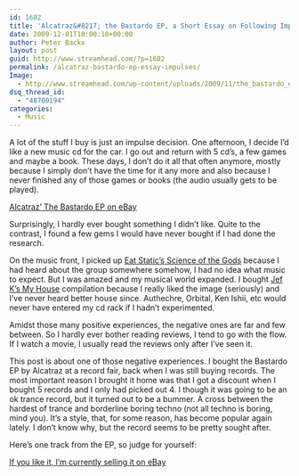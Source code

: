 ```yaml
---
id: 1682
title: 'Alcatraz&#8217; the Bastardo EP, a Short Essay on Following Impulses'
date: 2009-12-01T10:00:10+00:00
author: Peter Backx
layout: post
guid: http://www.streamhead.com/?p=1682
permalink: /alcatraz-bastardo-ep-essay-impulses/
Image:
  - http://www.streamhead.com/wp-content/uploads/2009/11/the_bastardo_ep.png
dsq_thread_id:
  - "48700194"
categories:
  - Music
---
```

A lot of the stuff I buy is just an impulse decision. One afternoon, I decide I&#8217;d like a new music cd for the car. I go out and return with 5 cd&#8217;s, a few games and maybe a book. These days, I don&#8217;t do it all that often anymore, mostly because I simply don&#8217;t have the time for it any more and also because I never finished any of those games or books (the audio usually gets to be played).

<a title="Alcatraz - The Bastardo EP on eBay" href="http://cgi.benl.ebay.be/ws/eBayISAPI.dll?ViewItem&item=300372382504" target="_blank">Alcatraz&#8217; The Bastardo EP on eBay</a>

Surprisingly, I hardly ever bought something I didn&#8217;t like. Quite to the contrast, I found a few gems I would have never bought if I had done the research.

On the music front, I picked up <a title="Eat Static - Science of the Gods" href="http://www.discogs.com/Eat-Static-Science-Of-The-Gods/master/78947" target="_blank">Eat Static&#8217;s Science of the Gods</a> because I had heard about the group somewhere somehow, I had no idea what music to expect. But I was amazed and my musical world expanded. I bought <a title="DJ Jef K - My House" href="http://www.discogs.com/Various-My-House-A-House-Music-Compilation-By-DJ-Jef-K-Paris/release/53616" target="_blank">Jef K&#8217;s My House</a> compilation because I really liked the image (seriously) and I&#8217;ve never heard better house since. Authechre, Orbital, Ken Ishii, etc would never have entered my cd rack if I hadn&#8217;t experimented.

Amidst those many positive experiences, the negative ones are far and few between. So I hardly ever bother reading reviews, I tend to go with the flow. If I watch a movie, I usually read the reviews only after I&#8217;ve seen it.

This post is about one of those negative experiences. I bought the Bastardo EP by Alcatraz at a record fair, back when I was still buying records. The most important reason I brought it home was that I got a discount when I bought 5 records and I only had picked out 4. I though it was going to be an ok trance record, but it turned out to be a bummer. A cross between the hardest of trance and borderline boring techno (not all techno is boring, mind you). It&#8217;s a style, that, for some reason, has become popular again lately. I don&#8217;t know why, but the record seems to be pretty sought after.

Here&#8217;s one track from the EP, so judge for yourself:



<a title="Alcatraz - The Bastardo EP on eBay" href="http://cgi.benl.ebay.be/ws/eBayISAPI.dll?ViewItem&item=300372382504" target="_blank">If you like it, I&#8217;m currently selling it on eBay</a>

<!-- AddThis Advanced Settings generic via filter on the_content -->

<!-- AddThis Share Buttons generic via filter on the_content -->